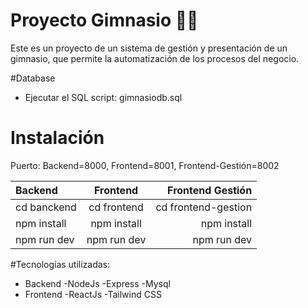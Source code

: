 # Proyecto Gimnasio 🏋️‍♂️
<p>
Este es un proyecto de un sistema de gestión y presentación de un gimnasio, que permite la automatización de los procesos del negocio.
</p>

#Database
- Ejecutar el SQL script: 
	gimnasiodb.sql


# Instalación
Puerto: Backend=8000, Frontend=8001, Frontend-Gestión=8002

| Backend  | Frontend  | Frontend Gestión |
| :------------ |:---------------:| -----:|
| cd banckend      | cd frontend | cd frontend-gestion |
| npm install  | npm install |npm install |
| npm run dev | npm run dev        |    npm run dev |

#Tecnologías utilizadas: 
- Backend
-NodeJs
-Express
-Mysql
- Frontend
-ReactJs
-Tailwind CSS
